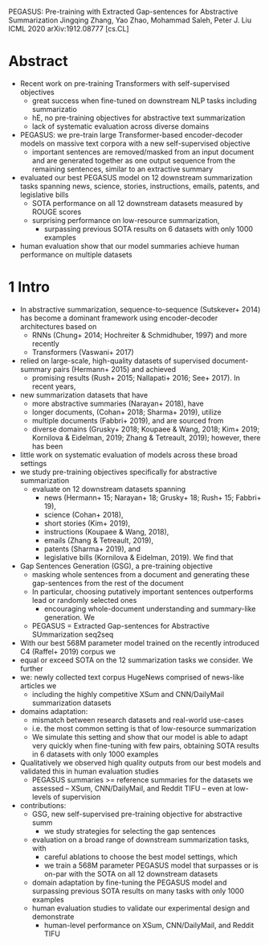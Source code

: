 PEGASUS: Pre-training with Extracted Gap-sentences for Abstractive Summarization
Jingqing Zhang, Yao Zhao, Mohammad Saleh, Peter J. Liu
ICML 2020 arXiv:1912.08777 [cs.CL]

# Abstract

* Recent work on pre-training Transformers with self-supervised objectives
  * great success when fine-tuned on downstream NLP tasks including summarizatio
  * hE, no pre-training objectives for abstractive text summarization
  * lack of systematic evaluation across diverse domains
* PEGASUS: we pre-train large Transformer-based encoder-decoder models on
  massive text corpora with a new self-supervised objective
  * important sentences are removed/masked from an input document and are
    generated together as one output sequence from the remaining sentences,
    similar to an extractive summary
* evaluated our best PEGASUS model on 12 downstream summarization tasks spanning
  news, science, stories, instructions, emails, patents, and legislative bills
  * SOTA performance on all 12 downstream datasets measured by ROUGE scores
  * surprising performance on low-resource summarization,
    * surpassing previous SOTA results on 6 datasets with only 1000 examples
* human evaluation show that our model summaries
  achieve human performance on multiple datasets

# 1 Intro

* In abstractive summarization, sequence-to-sequence (Sutskever+ 2014) has
  become a dominant framework using encoder-decoder architectures based on
  * RNNs (Chung+ 2014; Hochreiter & Schmidhuber, 1997) and more recently
  * Transformers (Vaswani+ 2017)
* relied on large-scale, high-quality datasets of supervised document-summary
  pairs (Hermann+ 2015) and achieved 
  * promising results (Rush+ 2015; Nallapati+ 2016; See+ 2017). In recent years,
* new summarization datasets that have
  * more abstractive summaries (Narayan+ 2018), have
  * longer documents, (Cohan+ 2018; Sharma+ 2019), utilize
  * multiple documents (Fabbri+ 2019), and are sourced from
  * diverse domains (Grusky+ 2018; Koupaee & Wang, 2018; Kim+ 2019; Kornilova &
    Eidelman, 2019; Zhang & Tetreault, 2019); however, there has been
* little work on systematic evaluation of models across these broad settings
* we study pre-training objectives specifically for abstractive summarization
  * evaluate on 12 downstream datasets spanning
    * news (Hermann+ 15; Narayan+ 18; Grusky+ 18; Rush+ 15; Fabbri+ 19),
    * science (Cohan+ 2018),
    * short stories (Kim+ 2019),
    * instructions (Koupaee & Wang, 2018),
    * emails (Zhang & Tetreault, 2019),
    * patents (Sharma+ 2019), and
    * legislative bills (Kornilova & Eidelman, 2019). We find that
* Gap Sentences Generation (GSG), a pre-training objective
  * masking whole sentences from a document and 
    generating these gap-sentences from the rest of the document 
  * In particular, choosing putatively important sentences outperforms lead or
    randomly selected ones
    * encouraging whole-document understanding and summary-like generation. We
  * PEGASUS = Extracted Gap-sentences for Abstractive SUmmarization seq2seq
* With our best 568M parameter model trained on the recently introduced C4
  (Raffel+ 2019) corpus we
* equal or exceed SOTA on the 12 summarization tasks we consider. We further
* we: newly collected text corpus HugeNews comprised of news-like articles we
  * including the highly competitive XSum and CNN/DailyMail summarization
    datasets
* domains adaptation:
  * mismatch between research datasets and real-world use-cases
  * i.e. the most common setting is that of low-resource summarization
  * We simulate this setting and show that
    our model is able to adapt very quickly when fine-tuning with few pairs,
    obtaining SOTA results in 6 datasets with only 1000 examples
* Qualitatively we observed high quality outputs from our best models and
  validated this in human evaluation studies
  * PEGASUS summaries >= reference summaries for the datasets we assessed –
    XSum, CNN/DailyMail, and Reddit TIFU – 
    even at low-levels of supervision
* contributions:
  * GSG, new self-supervised pre-training objective for abstractive summ
    * we study strategies for selecting the gap sentences
  * evaluation on a broad range of downstream summarization tasks, with
    * careful ablations to choose the best model settings, which
    * we train a 568M parameter PEGASUS model that
      surpasses or is on-par with the SOTA on all 12 downstream datasets
  * domain adaptation by fine-tuning the PEGASUS model and 
    surpassing previous SOTA results on many tasks with only 1000 examples
  * human evaluation studies to validate our experimental design and demonstrate
    * human-level performance on XSum, CNN/DailyMail, and Reddit TIFU
